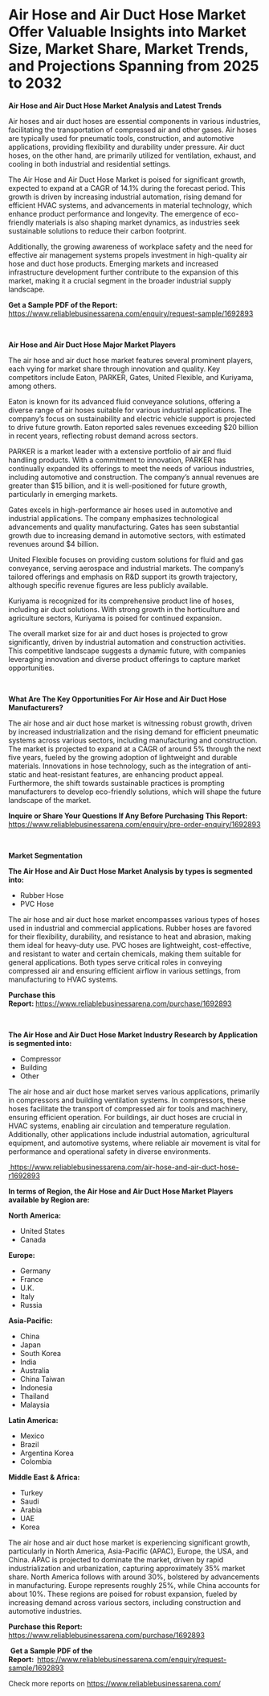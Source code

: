 <p><h1>Air Hose and Air Duct Hose Market Offer Valuable Insights into Market Size, Market Share, Market Trends, and Projections Spanning from 2025 to 2032</h1></p><p><strong>Air Hose and Air Duct Hose Market Analysis and Latest Trends</strong></p>
<p><p>Air hoses and air duct hoses are essential components in various industries, facilitating the transportation of compressed air and other gases. Air hoses are typically used for pneumatic tools, construction, and automotive applications, providing flexibility and durability under pressure. Air duct hoses, on the other hand, are primarily utilized for ventilation, exhaust, and cooling in both industrial and residential settings.</p><p>The Air Hose and Air Duct Hose Market is poised for significant growth, expected to expand at a CAGR of 14.1% during the forecast period. This growth is driven by increasing industrial automation, rising demand for efficient HVAC systems, and advancements in material technology, which enhance product performance and longevity. The emergence of eco-friendly materials is also shaping market dynamics, as industries seek sustainable solutions to reduce their carbon footprint.</p><p>Additionally, the growing awareness of workplace safety and the need for effective air management systems propels investment in high-quality air hose and duct hose products. Emerging markets and increased infrastructure development further contribute to the expansion of this market, making it a crucial segment in the broader industrial supply landscape.</p></p>
<p><strong>Get a Sample PDF of the Report:&nbsp;</strong> <a href="https://www.reliablebusinessarena.com/enquiry/request-sample/1692893?utm_campaign=3270&utm_medium=2&utm_source=Github&utm_content=ia&utm_term=27032025&utm_id=air-hose-and-air-duct-hose">https://www.reliablebusinessarena.com/enquiry/request-sample/1692893</a></p>
<p>&nbsp;</p>
<p><strong>Air Hose and Air Duct Hose Major Market Players</strong></p>
<p><p>The air hose and air duct hose market features several prominent players, each vying for market share through innovation and quality. Key competitors include Eaton, PARKER, Gates, United Flexible, and Kuriyama, among others.</p><p>Eaton is known for its advanced fluid conveyance solutions, offering a diverse range of air hoses suitable for various industrial applications. The company’s focus on sustainability and electric vehicle support is projected to drive future growth. Eaton reported sales revenues exceeding $20 billion in recent years, reflecting robust demand across sectors.</p><p>PARKER is a market leader with a extensive portfolio of air and fluid handling products. With a commitment to innovation, PARKER has continually expanded its offerings to meet the needs of various industries, including automotive and construction. The company’s annual revenues are greater than $15 billion, and it is well-positioned for future growth, particularly in emerging markets.</p><p>Gates excels in high-performance air hoses used in automotive and industrial applications. The company emphasizes technological advancements and quality manufacturing. Gates has seen substantial growth due to increasing demand in automotive sectors, with estimated revenues around $4 billion.</p><p>United Flexible focuses on providing custom solutions for fluid and gas conveyance, serving aerospace and industrial markets. The company’s tailored offerings and emphasis on R&D support its growth trajectory, although specific revenue figures are less publicly available.</p><p>Kuriyama is recognized for its comprehensive product line of hoses, including air duct solutions. With strong growth in the horticulture and agriculture sectors, Kuriyama is poised for continued expansion.</p><p>The overall market size for air and duct hoses is projected to grow significantly, driven by industrial automation and construction activities. This competitive landscape suggests a dynamic future, with companies leveraging innovation and diverse product offerings to capture market opportunities.</p></p>
<p>&nbsp;</p>
<p><strong>What Are The Key Opportunities For Air Hose and Air Duct Hose Manufacturers?</strong></p>
<p><p>The air hose and air duct hose market is witnessing robust growth, driven by increased industrialization and the rising demand for efficient pneumatic systems across various sectors, including manufacturing and construction. The market is projected to expand at a CAGR of around 5% through the next five years, fueled by the growing adoption of lightweight and durable materials. Innovations in hose technology, such as the integration of anti-static and heat-resistant features, are enhancing product appeal. Furthermore, the shift towards sustainable practices is prompting manufacturers to develop eco-friendly solutions, which will shape the future landscape of the market.</p></p>
<p><strong>Inquire or Share Your Questions If Any Before Purchasing This Report:</strong> <a href="https://www.reliablebusinessarena.com/enquiry/pre-order-enquiry/1692893?utm_campaign=3270&utm_medium=2&utm_source=Github&utm_content=ia&utm_term=27032025&utm_id=air-hose-and-air-duct-hose">https://www.reliablebusinessarena.com/enquiry/pre-order-enquiry/1692893</a></p>
<p>&nbsp;</p>
<p><strong>Market Segmentation</strong></p>
<p><strong>The Air Hose and Air Duct Hose Market Analysis by types is segmented into:</strong></p>
<p><ul><li>Rubber Hose</li><li>PVC Hose</li></ul></p>
<p><p>The air hose and air duct hose market encompasses various types of hoses used in industrial and commercial applications. Rubber hoses are favored for their flexibility, durability, and resistance to heat and abrasion, making them ideal for heavy-duty use. PVC hoses are lightweight, cost-effective, and resistant to water and certain chemicals, making them suitable for general applications. Both types serve critical roles in conveying compressed air and ensuring efficient airflow in various settings, from manufacturing to HVAC systems.</p></p>
<p><strong>Purchase this Report:&nbsp;</strong><a href="https://www.reliablebusinessarena.com/purchase/1692893?utm_campaign=3270&utm_medium=2&utm_source=Github&utm_content=ia&utm_term=27032025&utm_id=air-hose-and-air-duct-hose">https://www.reliablebusinessarena.com/purchase/1692893</a></p>
<p>&nbsp;</p>
<p><strong>The Air Hose and Air Duct Hose Market Industry Research by Application is segmented into:</strong></p>
<p><ul><li>Compressor</li><li>Building</li><li>Other</li></ul></p>
<p><p>The air hose and air duct hose market serves various applications, primarily in compressors and building ventilation systems. In compressors, these hoses facilitate the transport of compressed air for tools and machinery, ensuring efficient operation. For buildings, air duct hoses are crucial in HVAC systems, enabling air circulation and temperature regulation. Additionally, other applications include industrial automation, agricultural equipment, and automotive systems, where reliable air movement is vital for performance and operational safety in diverse environments.</p></p>
<p><a href="https://www.reliablebusinessarena.com/air-hose-and-air-duct-hose-r1692893?utm_campaign=3270&utm_medium=2&utm_source=Github&utm_content=ia&utm_term=27032025&utm_id=air-hose-and-air-duct-hose">&nbsp;https://www.reliablebusinessarena.com/air-hose-and-air-duct-hose-r1692893</a></p>
<p><strong>In terms of Region, the Air Hose and Air Duct Hose Market Players available by Region are:</strong></p>
<p>
    <p> <strong> North America: </strong>
        <ul>
            <li>United States</li>
            <li>Canada</li>
        </ul>
        </p> 
    <p> <strong> Europe: </strong>
        <ul>
            <li>Germany</li>
            <li>France</li>
            <li>U.K.</li>
            <li>Italy</li>
            <li>Russia</li>
        </ul>
        </p> 
    <p> <strong> Asia-Pacific: </strong>
        <ul>
            <li>China</li>
            <li>Japan</li>
            <li>South Korea</li>
            <li>India</li>
            <li>Australia</li>
            <li>China Taiwan</li>
            <li>Indonesia</li>
            <li>Thailand</li>
            <li>Malaysia</li>
        </ul>
        </p> 
    <p> <strong> Latin America: </strong>
        <ul>
            <li>Mexico</li>
            <li>Brazil</li>
            <li>Argentina Korea</li>
            <li>Colombia</li>
        </ul>
        </p> 
    <p> <strong> Middle East & Africa: </strong>
        <ul>
            <li>Turkey</li>
            <li>Saudi</li>
            <li>Arabia</li>
            <li>UAE</li>
            <li>Korea</li>
        </ul>
    </p>
    </p>
<p><p>The air hose and air duct hose market is experiencing significant growth, particularly in North America, Asia-Pacific (APAC), Europe, the USA, and China. APAC is projected to dominate the market, driven by rapid industrialization and urbanization, capturing approximately 35% market share. North America follows with around 30%, bolstered by advancements in manufacturing. Europe represents roughly 25%, while China accounts for about 10%. These regions are poised for robust expansion, fueled by increasing demand across various sectors, including construction and automotive industries.</p></p>
<p><strong>Purchase this Report: </strong><a href="https://www.reliablebusinessarena.com/purchase/1692893?utm_campaign=3270&utm_medium=2&utm_source=Github&utm_content=ia&utm_term=27032025&utm_id=air-hose-and-air-duct-hose">https://www.reliablebusinessarena.com/purchase/1692893</a></p>
<p>&nbsp;<strong>Get a Sample PDF of the Report:&nbsp;&nbsp;</strong><a href="https://www.reliablebusinessarena.com/enquiry/request-sample/1692893?utm_campaign=3270&utm_medium=2&utm_source=Github&utm_content=ia&utm_term=27032025&utm_id=air-hose-and-air-duct-hose">https://www.reliablebusinessarena.com/enquiry/request-sample/1692893</a></p>
<p><strong></strong></p>
<p>Check more reports on <a href="https://www.reliablebusinessarena.com/?utm_campaign=3270&utm_medium=2&utm_source=Github&utm_content=ia&utm_term=27032025&utm_id=air-hose-and-air-duct-hose">https://www.reliablebusinessarena.com/</a></p>